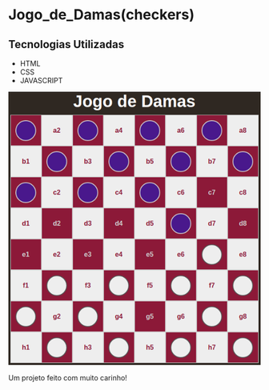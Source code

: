 # Jogo_de_Damas(checkers)
## Tecnologias Utilizadas
- HTML
- CSS
- JAVASCRIPT
 
 ![](src/images/checkers_damas.png)
 
 Um projeto feito com muito carinho!
